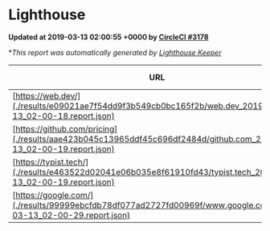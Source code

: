 
# Lighthouse

**Updated at 2019-03-13 02:00:55 +0000 by [CircleCI #3178](https://circleci.com/gh/ItinerisLtd/lighthouse-keeper-example/3178)**

**This report was automatically generated by [Lighthouse Keeper](https://github.com/itinerisltd/lighthouse-keeper)*

| URL | Performance | Accessibility | Best Practices | SEO | PWA | Updated At |
| --- | --- | --- | --- | --- | --- | --- |
| [https://web.dev/](./results/e09021ae7f54dd9f3b549cb0bc165f2b/web.dev_2019-03-13_02-00-18.report.json) | 0.91 | 0.93 | 0.93 | 0.87 | 1 | 2019-03-13T02:00:18.678Z |
| [https://github.com/pricing](./results/aae423b045c13965ddf45c696df2484d/github.com_2019-03-13_02-00-19.report.json) | 0.8 | 0.89 | 0.93 | 0.9 | 0.58 | 2019-03-13T02:00:19.290Z |
| [https://typist.tech/](./results/e463522d02041e06b035e8f61910fd43/typist.tech_2019-03-13_02-00-19.report.json) | 1 |  |  |  |  | 2019-03-13T02:00:19.572Z |
| [https://google.com/](./results/99999ebcfdb78df077ad2727fd00969f/www.google.com_2019-03-13_02-00-29.report.json) | 0.93 | 0.71 | 0.93 | 0.8 | 0.58 | 2019-03-13T02:00:29.751Z |
